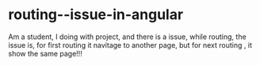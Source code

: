# routing--issue-in-angular
Am a student, I doing with project, and there is a issue, while routing, the issue is, for first routing it navitage to another page, but for next routing , it show the same page!!!
